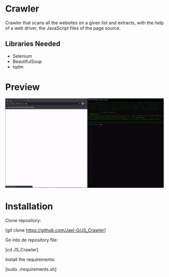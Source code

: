 # Crawler
Crawler that scans all the websites on a given list and extracts, with the help of a web driver, the JavaScript files of the page source.

## Libraries Needed

- Selenium
- BeautifulSoup
- tqdm

# Preview

![Alt Text](https://github.com/Jael-G/JS_Crawler/blob/master/Preview.gif)

# Installation
Clone repository:

[git clone https://github.com/Jael-G/JS_Crawler]

Go into de repository file:

[cd JS_Crawler]

Install the requirements:

[sudo ./requirements.sh]
